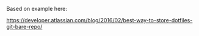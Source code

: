 Based on example here: 

https://developer.atlassian.com/blog/2016/02/best-way-to-store-dotfiles-git-bare-repo/
